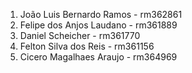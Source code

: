 1. João Luis Bernardo Ramos - rm362861
2. Felipe dos Anjos Laudano - rm361889
3. Daniel Scheicher - rm361770
4. Felton Silva dos Reis - rm361156
5. Cicero Magalhaes Araujo -  rm364969